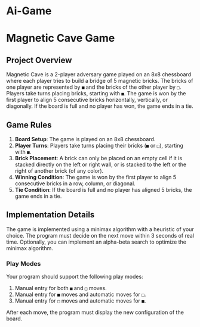 # Ai-Game
# Magnetic Cave Game

## Project Overview

Magnetic Cave is a 2-player adversary game played on an 8x8 chessboard where each player tries to build a bridge of 5 magnetic bricks. The bricks of one player are represented by `■` and the bricks of the other player by `□`. Players take turns placing bricks, starting with `■`. The game is won by the first player to align 5 consecutive bricks horizontally, vertically, or diagonally. If the board is full and no player has won, the game ends in a tie.

## Game Rules

1. **Board Setup**: The game is played on an 8x8 chessboard.
2. **Player Turns**: Players take turns placing their bricks (`■` or `□`), starting with `■`.
3. **Brick Placement**: A brick can only be placed on an empty cell if it is stacked directly on the left or right wall, or is stacked to the left or the right of another brick (of any color).
4. **Winning Condition**: The game is won by the first player to align 5 consecutive bricks in a row, column, or diagonal.
5. **Tie Condition**: If the board is full and no player has aligned 5 bricks, the game ends in a tie.

## Implementation Details

The game is implemented using a minimax algorithm with a heuristic of your choice. The program must decide on the next move within 3 seconds of real time. Optionally, you can implement an alpha-beta search to optimize the minimax algorithm.

### Play Modes

Your program should support the following play modes:
1. Manual entry for both `■` and `□` moves.
2. Manual entry for `■` moves and automatic moves for `□`.
3. Manual entry for `□` moves and automatic moves for `■`.

After each move, the program must display the new configuration of the board.
